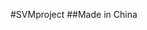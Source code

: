 #SVMproject
##Made in China
[](https://github.com/AneroKissinger/SVMProj/blob/master/app/src/main/res/mipmap-hdpi/bgbg.jpg)

